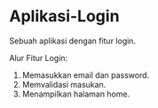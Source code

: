 # Aplikasi-Login
Sebuah aplikasi dengan fitur login.

Alur Fitur Login:  
1. Memasukkan email dan password.
2. Memvalidasi masukan.
3. Menampilkan halaman home.
